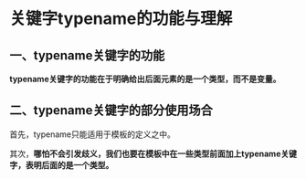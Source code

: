 # 关键字typename的功能与理解

## 一、typename关键字的功能

**typename关键字的功能在于明确给出后面元素的是一个类型，而不是变量。**



## 二、typename关键字的部分使用场合

首先，typename只能适用于模板的定义之中。

其次，**哪怕不会引发歧义，我们也要在模板中在一些类型前面加上typename关键字，表明后面的是一个类型。**